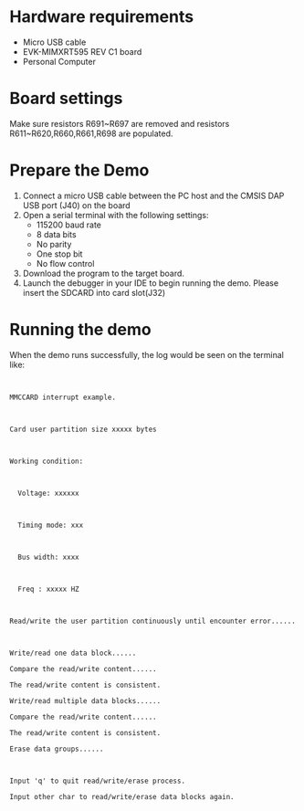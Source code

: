 Hardware requirements
=====================
- Micro USB cable
- EVK-MIMXRT595 REV C1 board
- Personal Computer

Board settings
============
Make sure resistors R691~R697 are removed and resistors R611~R620,R660,R661,R698 are populated.


Prepare the Demo
===============
1.  Connect a micro USB cable between the PC host and the CMSIS DAP USB port (J40) on the board
2.  Open a serial terminal with the following settings:
    - 115200 baud rate
    - 8 data bits
    - No parity
    - One stop bit
    - No flow control
3.  Download the program to the target board.
4.  Launch the debugger in your IDE to begin running the demo.
Please insert the SDCARD into card slot(J32)

Running the demo
===============
When the demo runs successfully, the log would be seen on the terminal like:
~~~~~~~~~~~~~~~~~~~~~~~~~~~~~~~~~~~~~~~~~~~~~~~~~~~~~~~~~~~~~~~~~~~~~~~~~~~~~~~~~~


MMCCARD interrupt example.



Card user partition size xxxxx bytes



Working condition:



  Voltage: xxxxxx



  Timing mode: xxx



  Bus width: xxxx



  Freq : xxxxx HZ



Read/write the user partition continuously until encounter error......



Write/read one data block......

Compare the read/write content......

The read/write content is consistent.

Write/read multiple data blocks......

Compare the read/write content......

The read/write content is consistent.

Erase data groups......



Input 'q' to quit read/write/erase process.

Input other char to read/write/erase data blocks again.

~~~~~~~~~~~~~~~~~~~~~~~~~~~~~~~~~~~~~~~~~~~~~~~~~~~~~~~~~~~~~~~~~~~~~~~~~~~~~~~~~~~~~
